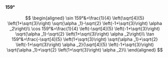 #### 159°

$$
\begin{aligned}
\sin 159°&=\frac{1}{4} \left(\sqrt[4]{5} \left(1+\sqrt{3}\right) \sqrt{\alpha _1}-\sqrt{2} \left(-1+\sqrt{3}\right) \alpha _2\right)\\
\cos 159°&=\frac{1}{4} \left(-\sqrt[4]{5} \left(-1+\sqrt{3}\right) \sqrt{\alpha _1}-\sqrt{2} \left(1+\sqrt{3}\right) \alpha _2\right)\\
\tan 159°&=\frac{-\sqrt[4]{5} \left(1+\sqrt{3}\right) \sqrt{\alpha _1}+\sqrt{2} \left(-1+\sqrt{3}\right) \alpha _2}{\sqrt[4]{5} \left(-1+\sqrt{3}\right) \sqrt{\alpha
_1}+\sqrt{2} \left(1+\sqrt{3}\right) \alpha _2}\\
\end{aligned}
$$

